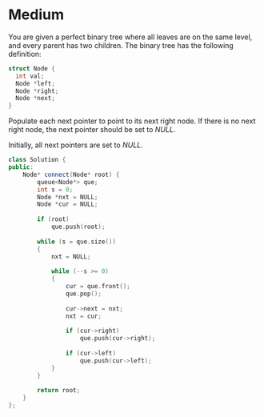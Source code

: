 # Medium

You are given a perfect binary tree where all leaves are on the same level, and every parent has two children. The binary tree has the following definition:

```cpp
struct Node {
  int val;
  Node *left;
  Node *right;
  Node *next;
}
```

Populate each next pointer to point to its next right node. If there is no next right node, the next pointer should be set to $NULL$.

Initially, all next pointers are set to $NULL$.

```cpp
class Solution {
public:
    Node* connect(Node* root) {
        queue<Node*> que;
        int s = 0;
        Node *nxt = NULL;
        Node *cur = NULL;
        
        if (root)
            que.push(root);
        
        while (s = que.size())
        {
            nxt = NULL;
            
            while (--s >= 0)
            {
                cur = que.front();
                que.pop();
                
                cur->next = nxt;
                nxt = cur;
                
                if (cur->right)
                    que.push(cur->right);
                
                if (cur->left)
                    que.push(cur->left);
            }
        }
        
        return root;
    }
};
```
